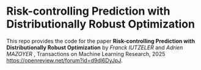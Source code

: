 # Risk-controlling Prediction with Distributionally Robust Optimization

This repo provides the code for the paper **Risk-controlling Prediction with Distributionally Robust Optimization** by *Franck IUTZELER* and *Adrien MAZOYER* , Transactions on Machine Learning Research, 2025 <https://openreview.net/forum?id=d9dl6DyJpJ>. 
